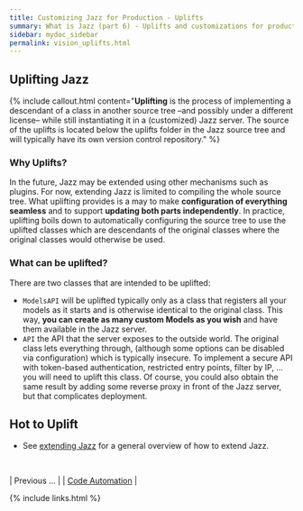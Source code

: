 ```yaml
---
title: Customizing Jazz for Production - Uplifts
summary: What is Jazz (part 6) - Uplifts and customizations for production
sidebar: mydoc_sidebar
permalink: vision_uplifts.html
---
```


## Uplifting Jazz

{% include callout.html content="<b>Uplifting</b> is the process of implementing a descendant of a class in another source tree
–and possibly under a different license– while still instantiating it in a (customized) Jazz server. The source of the uplifts is
located below the uplifts folder in the Jazz source tree and will typically have its own version control repository." %}

### Why Uplifts?

In the future, Jazz may be extended using other mechanisms such as plugins. For now, extending Jazz is limited to compiling the whole
source tree. What uplifting provides is a may to make **configuration of everything seamless** and to support **updating both parts
independently**. In practice, uplifting boils down to automatically configuring the source tree to use the uplifted classes which are
descendants of the original classes where the original classes would otherwise be used.

### What can be uplifted?

There are two classes that are intended to be uplifted:

  * `ModelsAPI` will be uplifted typically only as a class that registers all your models as it starts and is otherwise identical to
	the original class. This way, **you can create as many custom Models as you wish** and have them available in the Jazz server.
  * `API` the API that the server exposes to the outside world. The original class lets everything through, (although some options can
	be disabled via configuration) which is typically insecure. To implement a secure API with token-based authentication, restricted
	entry points, filter by IP, ... you will need to uplift this class. Of course, you could also obtain the same result by adding
	some reverse proxy in front of the Jazz server, but that complicates deployment.

## Hot to Uplift

  * See [extending Jazz](using_extend.html) for a general overview of how to extend Jazz.

<br/>

| <span class="label label-default">Previous ...</span> |
| [Code Automation](vision_models.html) |

{% include links.html %}
